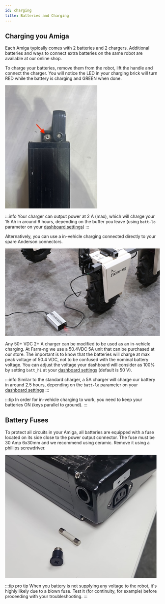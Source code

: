 ```yaml
---
id: charging
title: Batteries and Charging
---
```


## Charging you Amiga

Each Amiga typically comes with 2 batteries and 2 chargers. Additional batteries and ways to connect extra batteries on the same robot are available at our online shop.

To charge your batteries, remove them from the robot, lift the handle and connect the charger. You will notice the LED in your charging brick will turn RED while the battery is charging and GREEN when done.

![Amiga's battery charging port](../hardware/assets/dock.jpg)

:::info
Your charger can output power at 2 A (max), which will charge your 15 Ah in around 6 hours, depending on the buffer you leave (using `batt-lo` parameter on your [dashboard settings](../dashboard/dashboard-user-guide#configuration-settings))
:::

Alternatively, you can use a in-vehicle charging connected directly to your spare Anderson connectors. 

![Amiga's in vehicle charging](../hardware/assets/charger.jpg)

Any 50+ VDC 2+ A charger can be modified to be used as an in-vehicle charging. At Farm-ng we use a 50.4VDC 5A unit that can be purchased at our store. The important is to know that the batteries will charge at max peak voltage of 50.4 VDC, not to be confused with the nominal battery voltage. You can adjust the voltage your dashboard will consider as 100% by setting `batt_hi` at your [dashboard settings](../dashboard/dashboard-user-guide#configuration-settings) (default is 50 V).

:::info
Similar to the standard charger, a 5A charger will charge our battery in around 2.5 hours, depending on the `batt-lo` parameter on your [dashboard settings](../dashboard/dashboard-user-guide#configuration-settings)
:::

:::tip
In order for in-vehicle charging to work, you need to keep your batteries ON (keys parallel to ground).
:::

## Battery Fuses

To protect all circuits in your Amiga, all batteries are equipped with a fuse located on its side close to the power output connector. The fuse must be 30 Amp 6x30mm and we recommend using ceramic. Remove it using a phillips screwdriver.

![Changing battery fuse](./assets/fuse.jpeg)

:::tip pro tip
When you battery is not supplying any voltage to the robot, it's highly likely due to a blown fuse. Test it (for continuity, for example) before proceeding with your troubleshooting.
:::